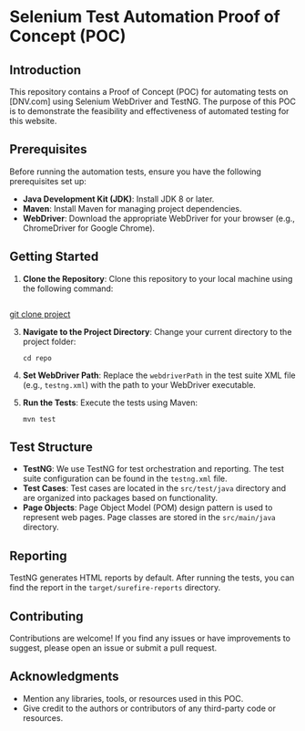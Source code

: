 # Selenium Test Automation Proof of Concept (POC)

## Introduction

This repository contains a Proof of Concept (POC) for automating tests on [DNV.com] using Selenium WebDriver and TestNG. The purpose of this POC is to demonstrate the feasibility and effectiveness of automated testing for this website.

## Prerequisites

Before running the automation tests, ensure you have the following prerequisites set up:

- **Java Development Kit (JDK)**: Install JDK 8 or later.
- **Maven**: Install Maven for managing project dependencies.
- **WebDriver**: Download the appropriate WebDriver for your browser (e.g., ChromeDriver for Google Chrome).

## Getting Started

1. **Clone the Repository**: Clone this repository to your local machine using the following command:

     ```shell
 [git clone project](https://github.com/MariaAvramescu26/POC-Selenium-TestNG-POM.git)  

3. **Navigate to the Project Directory**: Change your current directory to the project folder:

   ```shell
   cd repo
   ```

4. **Set WebDriver Path**: Replace the `webdriverPath` in the test suite XML file (e.g., `testng.xml`) with the path to your WebDriver executable.

5. **Run the Tests**: Execute the tests using Maven:

   ```shell
   mvn test
   ```

## Test Structure

- **TestNG**: We use TestNG for test orchestration and reporting. The test suite configuration can be found in the `testng.xml` file.
- **Test Cases**: Test cases are located in the `src/test/java` directory and are organized into packages based on functionality.
- **Page Objects**: Page Object Model (POM) design pattern is used to represent web pages. Page classes are stored in the `src/main/java` directory.

## Reporting

TestNG generates HTML reports by default. After running the tests, you can find the report in the `target/surefire-reports` directory.

## Contributing

Contributions are welcome! If you find any issues or have improvements to suggest, please open an issue or submit a pull request.

## Acknowledgments

- Mention any libraries, tools, or resources used in this POC.
- Give credit to the authors or contributors of any third-party code or resources.



